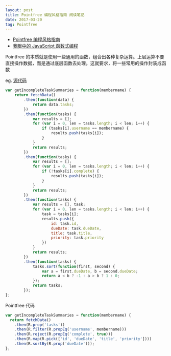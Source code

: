 ```yaml
---
layout: post
title: Pointfree 编程风格指南 阅读笔记
date: 2017-03-20
tag: Pointfree 
---
```


- [Pointfree 编程风格指南](http://www.ruanyifeng.com/blog/2017/03/pointfree.html)
- [我眼中的 JavaScript 函数式编程](http://taobaofed.org/blog/2017/03/16/javascript-functional-programing/)

Pointfree 的本质就是使用一些通用的函数，组合出各种复杂运算。上层运算不要直接操作数据，而是通过底层函数去处理。这就要求，将一些常用的操作封装成函数

eg. [源代码](http://jsbin.com/kiqequ/edit?js,console)
```javascript
var getIncompleteTaskSummaries = function(membername) {
    return fetchData()
        .then(function(data) {
            return data.tasks;
        })
        .then(function(tasks) {
            var results = [];
            for (var i = 0, len = tasks.length; i < len; i++) {
                if (tasks[i].username == membername) {
                    results.push(tasks[i]);
                }
            }
            return results;
        })
        .then(function(tasks) {
            var results = [];
            for (var i = 0, len = tasks.length; i < len; i++) {
                if (!tasks[i].complete) {
                    results.push(tasks[i]);
                }
            }
            return results;
        })
        .then(function(tasks) {
            var results = [], task;
            for (var i = 0, len = tasks.length; i < len; i++) {
                task = tasks[i];
                results.push({
                    id: task.id,
                    dueDate: task.dueDate,
                    title: task.title,
                    priority: task.priority
                })
            }
            return results;
        })
        .then(function(tasks) {
            tasks.sort(function(first, second) {
                var a = first.dueDate, b = second.dueDate;
                return a < b ? -1 : a > b ? 1 : 0;
            });
            return tasks;
        });
};
```
Pointfree 代码
```javascript
var getIncompleteTaskSummaries = function(membername) {
  return fetchData()
    .then(R.prop('tasks'))
    .then(R.filter(R.propEq('username', membername)))
    .then(R.reject(R.propEq('complete', true)))
    .then(R.map(R.pick(['id', 'dueDate', 'title', 'priority'])))
    .then(R.sortBy(R.prop('dueDate')));
};
```